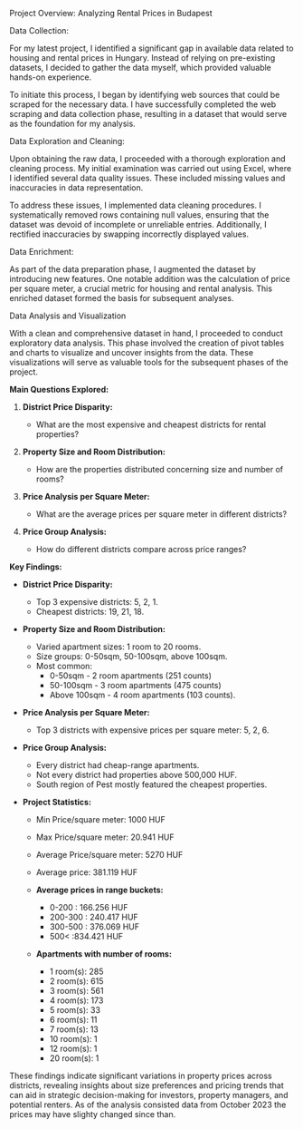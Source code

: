 Project Overview: Analyzing Rental Prices in Budapest

Data Collection:

For my latest project, I identified a significant gap in available data related to housing and rental prices in Hungary. Instead of relying on pre-existing datasets, I decided to gather the data myself, which provided valuable hands-on experience.

To initiate this process, I began by identifying web sources that could be scraped for the necessary data. I have successfully completed the web scraping and data collection phase, resulting in a dataset that would serve as the foundation for my analysis.

Data Exploration and Cleaning:

Upon obtaining the raw data, I proceeded with a thorough exploration and cleaning process. My initial examination was carried out using Excel, where I identified several data quality issues. These included missing values and inaccuracies in data representation.

To address these issues, I implemented data cleaning procedures. I systematically removed rows containing null values, ensuring that the dataset was devoid of incomplete or unreliable entries. Additionally, I rectified inaccuracies by swapping incorrectly displayed values.

Data Enrichment:

As part of the data preparation phase, I augmented the dataset by introducing new features. One notable addition was the calculation of price per square meter, a crucial metric for housing and rental analysis. This enriched dataset formed the basis for subsequent analyses.

Data Analysis and Visualization

With a clean and comprehensive dataset in hand, I proceeded to conduct exploratory data analysis. This phase involved the creation of pivot tables and charts to visualize and uncover insights from the data. These visualizations will serve as valuable tools for the subsequent phases of the project.

**Main Questions Explored:**

1. **District Price Disparity:** 
   - What are the most expensive and cheapest districts for rental properties?
   
2. **Property Size and Room Distribution:**
   - How are the properties distributed concerning size and number of rooms?
   
3. **Price Analysis per Square Meter:**
   - What are the average prices per square meter in different districts?
   
4. **Price Group Analysis:**
   - How do different districts compare across price ranges?

**Key Findings:**

- **District Price Disparity:**
  - Top 3 expensive districts: 5, 2, 1.
  - Cheapest districts: 19, 21, 18.

- **Property Size and Room Distribution:**
  - Varied apartment sizes: 1 room to 20 rooms.
  - Size groups: 0-50sqm, 50-100sqm, above 100sqm.
  - Most common:
    - 0-50sqm - 2 room apartments (251 counts)
    - 50-100sqm - 3 room apartments (475 counts)
    - Above 100sqm - 4 room apartments (103 counts).

- **Price Analysis per Square Meter:**
  - Top 3 districts with expensive prices per square meter: 5, 2, 6.

- **Price Group Analysis:**
  - Every district had cheap-range apartments.
  - Not every district had properties above 500,000 HUF.
  - South region of Pest mostly featured the cheapest properties.

- **Project Statistics:**
  - Min Price/square meter: 1000 HUF
  - Max Price/square meter: 20.941 HUF
  - Average Price/square meter: 5270 HUF
  - Average price: 381.119 HUF
 
  - **Average prices in range buckets:**
     - 0-200 : 166.256 HUF
     - 200-300 : 240.417 HUF
     - 300-500 : 376.069 HUF
     - 500< :834.421 HUF

  - **Apartments with number of rooms:**
     - 1 room(s): 285
     - 2 room(s): 615
     - 3 room(s): 561
     - 4 room(s): 173
     - 5 room(s): 33
     - 6 room(s): 11
     - 7 room(s): 13
     - 10 room(s): 1
     - 12 room(s): 1
     - 20 room(s): 1


These findings indicate significant variations in property prices across districts, revealing insights about size preferences and pricing trends that can aid in strategic decision-making for investors, property managers, and potential renters.
As of the analysis consisted data from October 2023 the prices may have slighty changed since than.
